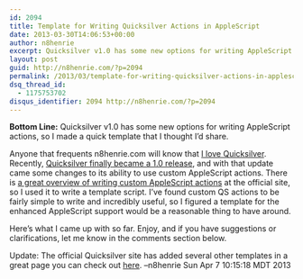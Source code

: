 ```yaml
---
id: 2094
title: Template for Writing Quicksilver Actions in AppleScript
date: 2013-03-30T14:06:53+00:00
author: n8henrie
excerpt: Quicksilver v1.0 has some new options for writing AppleScript actions, so I made a quick template that I thought I’d share.
layout: post
guid: http://n8henrie.com/?p=2094
permalink: /2013/03/template-for-writing-quicksilver-actions-in-applescript/
dsq_thread_id:
  - 1175753702
disqus_identifier: 2094 http://n8henrie.com/?p=2094
---
```

**Bottom Line:** Quicksilver v1.0 has some new options for writing AppleScript actions, so I made a quick template that I thought I&#8217;d share.<!--more-->

Anyone that frequents n8henrie.com will know that [I love Quicksilver](http://n8henrie.com/tag/quicksilver). Recently, <a target="_blank" href="http://blog.qsapp.com/post/46268365849/quicksilver-comes-of-age">Quicksilver finally became a 1.0 release</a>, and with that update came some changes to its ability to use custom AppleScript actions. There is <a target="_blank" href="http://qsapp.com/wiki/AppleScript_Types">a great overview of writing custom AppleScript actions</a> at the official site, so I used it to write a template script. I&#8217;ve found custom QS actions to be fairly simple to write and incredibly useful, so I figured a template for the enhanced AppleScript support would be a reasonable thing to have around.

Here&#8217;s what I came up with so far. Enjoy, and if you have suggestions or clarifications, let me know in the comments section below.

Update: The official Quicksilver site has added several other templates in a great page you can check out <a href="http://qsapp.com/wiki/AppleScript_Action_templates" target="_blank">here</a>. &#8211;n8henrie Sun Apr 7 10:15:18 MDT 2013